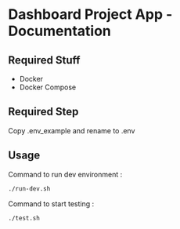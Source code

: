 # Dashboard Project App - Documentation

## Required Stuff

- Docker
- Docker Compose

## Required Step
Copy .env_example and rename to .env

## Usage

Command to run dev environment :
```bash
./run-dev.sh
```

Command to start testing :
```bash
./test.sh
```